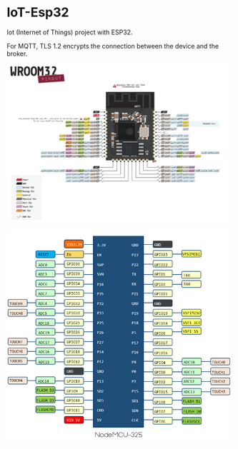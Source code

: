 # IoT-Esp32
Iot (Internet of Things) project with ESP32. 

For MQTT, TLS 1.2 encrypts the connection between the device and the broker.

![Esp-wroom-32](imgs/img03_conhecendo_o_nodemcu-32s_esp32_esp-32_wifi_bluetooth_esp8266_arduino_iot_esp-wroom-32.png)

![Esp-wroom-32](imgs/img04_conhecendo_o_nodemcu-32s_esp32_esp-32_wifi_bluetooth_esp8266_arduino_iot_esp-wroom-32.png)
